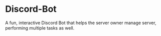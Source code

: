 # Discord-Bot

A fun, interactive Discord Bot that helps the server owner manage server, performing multiple tasks as well.
